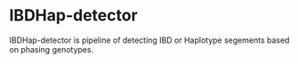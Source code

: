 # IBDHap-detector
 
IBDHap-detector is pipeline of detecting IBD or Haplotype segements based on phasing genotypes.